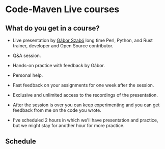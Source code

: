 # Code-Maven Live courses

## What do you get in a course?

* Live presentation by [Gábor Szabó](https://szabgab.com/) long time Perl, Python, and Rust trainer, developer and Open Source contributor.
* Q&A session.
* Hands-on practice with feedback by Gábor.
* Personal help.
* Fast feedback on your assignments for one week after the session.
* Exclusive and unlimited access to the recordings of the presentation.

* After the session is over you can keep experimenting and you can get feedback from me on the code you wrote.
* I've scheduled 2 hours in which we'll have presentation and practice, but we might stay for another hour for more practice.



## Schedule

<!--
| When       | Language | Title                                                                                          | Description                                   |
| ---------- | -------- | ---------------------------------------------------------------------------------------------- | --------------------------------------------- |
| 2025.07.09 | Rust     | [Creating a command line tool in Rust](https://www.meetup.com/code-mavens/events/308570532/)   | [desc](/creating-a-command-line-tool-in-rust) |
| 2025.07.10 | Python   | [Functional programming in Python](https://www.meetup.com/code-mavens/events/308569703/)       | [desc](/functional-programming-in-python)     |
| 2025.07.14 | Perl     | [Classical OOP - Object Oriented Perl](https://www.meetup.com/code-mavens/events/308568463/)   | [desc](/classical-oop-object-oriented-perl)   |

-->
 
